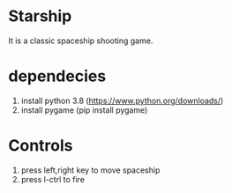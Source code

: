 # Starship
It is a classic spaceship shooting game.

# dependecies
1. install python 3.8 (https://www.python.org/downloads/)
2. install pygame (pip install pygame)

# Controls
1. press left,right key to move spaceship
2. press l-ctrl to fire


